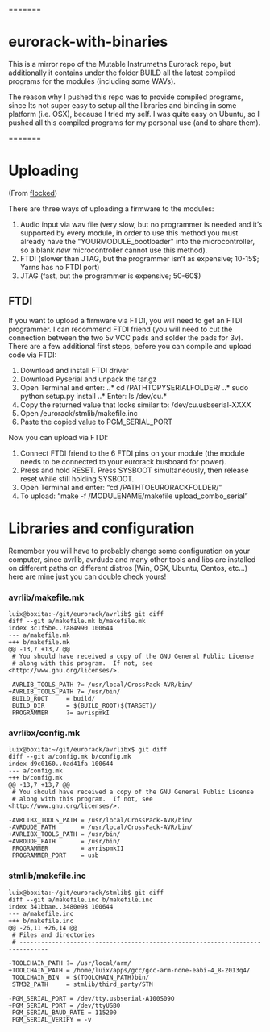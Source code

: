 =======
# eurorack-with-binaries

This is a mirror repo of the Mutable Instrumetns Eurorack repo, but additionally it contains under the folder BUILD all the latest compiled programs for the modules (including some WAVs).

The reason why I pushed this repo was to provide compiled programs, since Its not super easy to setup all the libraries and binding in some platform (i.e. OSX), because I tried my self. I was quite easy on Ubuntu, so I pushed all this compiled programs for my personal use (and to share them).

=======

# Uploading
(From [flocked](http://mutable-instruments.net/forum/discussion/4344/mac-tutorial-how-to-compile-and-upload-the-firmware-of-mis-eurorack-modules/p1))

There are three ways of uploading a firmware to the modules:

1. Audio input via wav file (very slow, but no programmer is needed and it’s supported by every module, in order to use this method you must already have the "YOURMODULE_bootloader" into the microcontroller, so a blank *new* microcontroller cannot use this method).
2. FTDI (slower than JTAG, but the programmer isn’t as expensive; 10-15$; Yarns has no FTDI port)
3. JTAG (fast, but the programmer is expensive; 50-60$)

## FTDI

If you want to upload a firmware via FTDI, you will need to get an FTDI programmer. I can recommend FTDI friend (you will need to cut the connection between the two 5v VCC pads and solder the pads for 3v). There are a few additional first steps, before you can compile and upload code via FTDI:

1. Download and install FTDI driver
2. Download Pyserial and unpack the tar.gz
3. Open Terminal and enter:
..* cd /PATHTOPYSERIALFOLDER/
..* sudo python setup.py install
..* Enter: ls /dev/cu.*
4. Copy the returned value that looks similar to: /dev/cu.usbserial-XXXX
8. Open /eurorack/stmlib/makefile.inc
9. Paste the copied value to PGM_SERIAL_PORT

Now you can upload via FTDI:

1. Connect FTDI friend to the 6 FTDI pins on your module (the module needs to be connected to your eurorack busboard for power).
2. Press and hold RESET. Press SYSBOOT simultaneously, then release reset while still holding SYSBOOT.
3. Open Terminal and enter: “cd /PATHTOEURORACKFOLDER/”
4. To upload: “make -f /MODULENAME/makefile upload_combo_serial”

# Libraries and configuration

Remember you will have to probably change some configuration on your computer, since avrlib, avrdude and many other tools and libs are installed on different paths on different distros (Win, OSX, Ubuntu, Centos, etc...) here are mine just you can double check yours!

### avrlib/makefile.mk

```
luix@boxita:~/git/eurorack/avrlib$ git diff
diff --git a/makefile.mk b/makefile.mk
index 3c1f5be..7a84990 100644
--- a/makefile.mk
+++ b/makefile.mk
@@ -13,7 +13,7 @@
 # You should have received a copy of the GNU General Public License
 # along with this program.  If not, see <http://www.gnu.org/licenses/>.
 
-AVRLIB_TOOLS_PATH ?= /usr/local/CrossPack-AVR/bin/
+AVRLIB_TOOLS_PATH ?= /usr/bin/
 BUILD_ROOT     = build/
 BUILD_DIR      = $(BUILD_ROOT)$(TARGET)/
 PROGRAMMER     ?= avrispmkI
```

### avrlibx/config.mk

```
luix@boxita:~/git/eurorack/avrlibx$ git diff
diff --git a/config.mk b/config.mk
index d9c0160..0ad41fa 100644
--- a/config.mk
+++ b/config.mk
@@ -13,7 +13,7 @@
 # You should have received a copy of the GNU General Public License
 # along with this program.  If not, see <http://www.gnu.org/licenses/>.
 
-AVRLIBX_TOOLS_PATH = /usr/local/CrossPack-AVR/bin/
-AVRDUDE_PATH       = /usr/local/CrossPack-AVR/bin/
+AVRLIBX_TOOLS_PATH = /usr/bin/
+AVRDUDE_PATH       = /usr/bin/
 PROGRAMMER         = avrispmkII
 PROGRAMMER_PORT    = usb
```

### stmlib/makefile.inc

```
luix@boxita:~/git/eurorack/stmlib$ git diff
diff --git a/makefile.inc b/makefile.inc
index 341bbae..3480e98 100644
--- a/makefile.inc
+++ b/makefile.inc
@@ -26,11 +26,14 @@
 # Files and directories
 # ------------------------------------------------------------------------------
 
-TOOLCHAIN_PATH ?= /usr/local/arm/
+TOOLCHAIN_PATH = /home/luix/apps/gcc/gcc-arm-none-eabi-4_8-2013q4/
 TOOLCHAIN_BIN  = $(TOOLCHAIN_PATH)bin/
 STM32_PATH     = stmlib/third_party/STM
 
-PGM_SERIAL_PORT = /dev/tty.usbserial-A100S09O
+PGM_SERIAL_PORT = /dev/ttyUSB0
 PGM_SERIAL_BAUD_RATE = 115200
 PGM_SERIAL_VERIFY = -v
```
